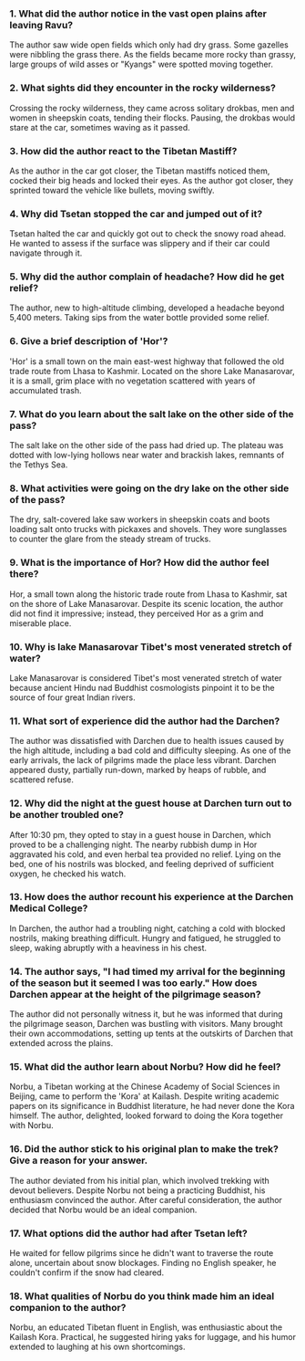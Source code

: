 ### 1. What did the author notice in the vast open plains after leaving Ravu? 

The author saw wide open fields which only had dry grass. Some gazelles were nibbling the grass there. As the fields became more rocky than grassy, large groups of wild asses or "Kyangs" were spotted moving together.

### 2. What sights did they encounter in the rocky wilderness? 

Crossing the rocky wilderness, they came across solitary drokbas, men and women in sheepskin coats, tending their flocks. Pausing, the drokbas would stare at the car, sometimes waving as it passed.

### 3. How did the author react to the Tibetan Mastiff? 

As the author in the car got closer, the Tibetan mastiffs noticed them, cocked their big heads and locked their eyes. As the author got closer, they sprinted toward the vehicle like bullets, moving swiftly.

### 4. Why did Tsetan stopped the car and jumped out of it? 

Tsetan halted the car and quickly got out to check the snowy road ahead. He wanted to assess if the surface was slippery and if their car could navigate through it.

### 5. Why did the author complain of headache? How did he get relief? 

The author, new to high-altitude climbing, developed a headache beyond 5,400 meters. Taking sips from the water bottle provided some relief.

### 6. Give a brief description of 'Hor'? 

'Hor' is a small town on the main east-west highway that followed the old trade route from Lhasa to Kashmir. Located on the shore Lake Manasarovar, it is a small, grim place with no vegetation scattered with years of accumulated trash.

### 7. What do you learn about the salt lake on the other side of the pass?

The salt lake on the other side of the pass had dried up. The plateau was dotted with low-lying hollows near water and brackish lakes, remnants of the Tethys Sea.

### 8. What activities were going on the dry lake on the other side of the pass? 

The dry, salt-covered lake saw workers in sheepskin coats and boots loading salt onto trucks with pickaxes and shovels. They wore sunglasses to counter the glare from the steady stream of trucks.

### 9. What is the importance of Hor? How did the author feel there? 

Hor, a small town along the historic trade route from Lhasa to Kashmir, sat on the shore of Lake Manasarovar. Despite its scenic location, the author did not find it impressive; instead, they perceived Hor as a grim and miserable place.

### 10. Why is lake Manasarovar Tibet's most venerated stretch of water? 

Lake Manasarovar is considered Tibet's most venerated stretch of water because ancient Hindu nad Buddhist cosmologists pinpoint it to be the source of four great Indian rivers. 

### 11. What sort of experience did the author had the Darchen? 

The author was dissatisfied with Darchen due to health issues caused by the high altitude, including a bad cold and difficulty sleeping. As one of the early arrivals, the lack of pilgrims made the place less vibrant. Darchen appeared dusty, partially run-down, marked by heaps of rubble, and scattered refuse.

### 12. Why did the night at the guest house at Darchen turn out to be another troubled one? 

After 10:30 pm, they opted to stay in a guest house in Darchen, which proved to be a challenging night. The nearby rubbish dump in Hor aggravated his cold, and even herbal tea provided no relief. Lying on the bed, one of his nostrils was blocked, and feeling deprived of sufficient oxygen, he checked his watch.

### 13. How does the author recount his experience at the Darchen Medical College? 

In Darchen, the author had a troubling night, catching a cold with blocked nostrils, making breathing difficult. Hungry and fatigued, he struggled to sleep, waking abruptly with a heaviness in his chest.

### 14. The author says, "I had timed my arrival for the beginning of the season but it seemed I was too early." How does Darchen appear at the height of the pilgrimage season? 

The author did not personally witness it, but he was informed that during the pilgrimage season, Darchen was bustling with visitors. Many brought their own accommodations, setting up tents at the outskirts of Darchen that extended across the plains.

### 15. What did the author learn about Norbu? How did he feel? 

Norbu, a Tibetan working at the Chinese Academy of Social Sciences in Beijing, came to perform the 'Kora' at Kailash. Despite writing academic papers on its significance in Buddhist literature, he had never done the Kora himself. The author, delighted, looked forward to doing the Kora together with Norbu.

### 16. Did the author stick to his original plan to make the trek? Give a reason for your answer. 

The author deviated from his initial plan, which involved trekking with devout believers. Despite Norbu not being a practicing Buddhist, his enthusiasm convinced the author. After careful consideration, the author decided that Norbu would be an ideal companion.

### 17. What options did the author had after Tsetan left? 

He waited for fellow pilgrims since he didn't want to traverse the route alone, uncertain about snow blockages. Finding no English speaker, he couldn't confirm if the snow had cleared.

### 18. What qualities of Norbu do you think made him an ideal companion to the author?

Norbu, an educated Tibetan fluent in English, was enthusiastic about the Kailash Kora. Practical, he suggested hiring yaks for luggage, and his humor extended to laughing at his own shortcomings.
